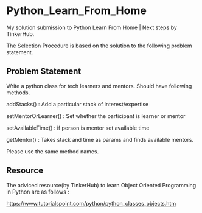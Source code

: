 # Python_Learn_From_Home
My solution submission to Python Learn From Home | Next steps by TinkerHub.

The Selection Procedure is based on the solution to the following problem statement.
## Problem Statement

Write a python class for tech learners and mentors. Should have following methods.

addStacks() : Add a particular stack of interest/expertise

setMentorOrLearner() : Set whether the participant is learner or mentor

setAvailableTime() : if person is mentor set available time

getMentor() : Takes stack and time as params and finds available mentors. 

Please use the same method names.

## Resource

The adviced resource(by TinkerHub) to learn Object Oriented Programming in Python are as follows :

https://www.tutorialspoint.com/python/python_classes_objects.htm
